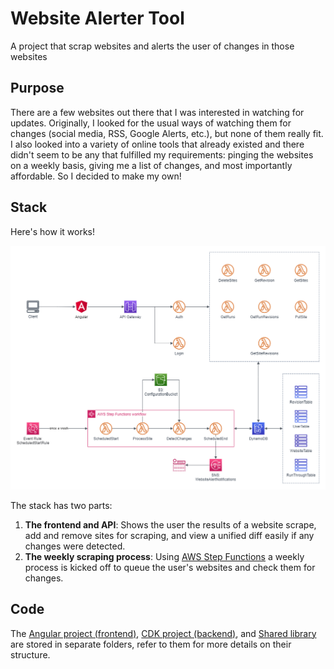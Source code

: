 # Website Alerter Tool
A project that scrap websites and alerts the user of changes in those websites 

## Purpose
There are a few websites out there that I was interested in watching for updates. Originally, I looked for the usual ways of watching them for changes (social media, RSS, Google Alerts, etc.), but none of them really fit. I also looked into a variety of online tools that already existed and there didn't seem to be any that fulfilled my requirements: pinging the websites on a weekly basis, giving me a list of changes, and most importantly affordable. So I decided to make my own!

## Stack
Here's how it works!

![Website Alerter Stack Diagram](WebSiteAlerter.drawio.png)

The stack has two parts:

1. **The frontend and API**: Shows the user the results of a website scrape, add and remove sites for scraping, and view a unified diff easily if any changes were detected.
2. **The weekly scraping process**: Using [AWS Step Functions](https://docs.aws.amazon.com/step-functions/latest/dg/welcome.html) a weekly process is kicked off to queue the user's websites and check them for changes.

## Code 
The [Angular project (frontend)](frontend), [CDK project (backend)](backend), and [Shared library](shared) are stored in separate folders, refer to them for more details on their structure.
